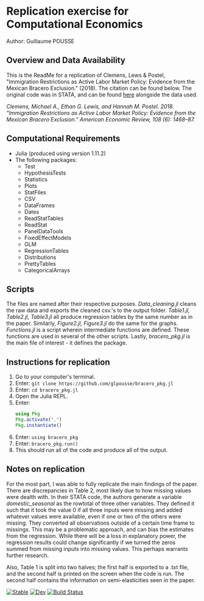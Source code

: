 # Replication exercise for Computational Economics
Author: Guillaume POUSSE

## Overview and Data Availability
This is the ReadMe for a replication of Clemens, Lews & Postel, "Immigration Restrictions as Active Labor Market Policy: Evidence from the Mexican Bracero Exclusion." (2018). The citation can be found below. 
The original code was in STATA, and can be found [here](https://www.openicpsr.org/openicpsr/project/113187/version/V1/view) alongside the data used.

*Clemens, Michael A., Ethan G. Lewis, and Hannah M. Postel. 2018. "Immigration Restrictions as Active Labor Market Policy: Evidence from the Mexican Bracero Exclusion." American Economic Review, 108 (6): 1468–87.*

## Computational Requirements
- Julia (produced using version 1.11.2)
- The following packages: 
    - Test
    - HypothesisTests
    - Statistics
    - Plots
    - StatFiles
    - CSV
    - DataFrames
    - Dates
    - ReadStatTables
    - ReadStat
    - PanelDataTools
    - FixedEffectModels
    - GLM
    - RegressionTables
    - Distributions
    - PrettyTables
    - CategoricalArrays

## Scripts
The files are named after their respective purposes. *Data_cleaning.jl* cleans the raw data and exports the cleaned csv.'s to the output folder. *Table1.jl, Table2.jl, Table3.jl* all produce regression tables by the same number as in the paper. Similarly, *Figure2.jl, Figure3.jl* do the same for the graphs. *Functions.jl* is a script wherein intermediate functions are defined. These functions are used in several of the other scripts. Lastly, *bracero_pkg.jl* is the main file of interest - it defines the package.

## Instructions for replication
1. Go to your computer's terminal.
2. Enter: `git clone https://github.com/glpousse/bracero_pkg.jl`
3. Enter: `cd bracero_pkg.jl`
4. Open the Julia REPL.
5. Enter:
   ```julia
   using Pkg
   Pkg.activate(".")
   Pkg.instantiate()
   ```
6. Enter: `using bracero_pkg`
7. Enter: `bracero_pkg.run()`
8. This should run all of the code and produce all of the output.

## Notes on replication
For the most part, I was able to fully replicate the main findings of the paper. There are discrepancies in Table 2, most likely due to how missing values were dealth with. In their STATA code, the authors generate a variable *domestic_seasonal* as the rowtotal of three other variables. They defined it such that it took the value 0 if all three inputs were missing and added whatever values were available, even if one or two of the others were missing. They converted all observations outside of a certain time frame to missings. This may be a problematic approach, and can bias the estimates from the regression. While there will be a loss in explanatory power, the regression results could change significantly if we turned the zeros summed from missing inputs into missing values. This perhaps warrants further research.

Also, Table 1 is split into two halves; the first half is exported to a .txt file, and the second half is printed on the screen when the code is run. The second half contains the information on semi-elasticities seen in the paper.



[![Stable](https://img.shields.io/badge/docs-stable-blue.svg)](https://glpousse.github.io/bracero_pkg.jl/stable/)
[![Dev](https://img.shields.io/badge/docs-dev-blue.svg)](https://glpousse.github.io/bracero_pkg.jl/dev/)
[![Build Status](https://github.com/glpousse/bracero_pkg.jl/actions/workflows/CI.yml/badge.svg?branch=main)](https://github.com/glpousse/bracero_pkg.jl/actions/workflows/CI.yml?query=branch%3Amain)



